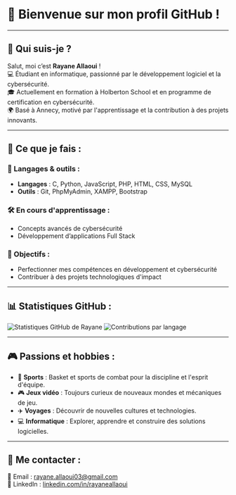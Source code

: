 # 🌟 Bienvenue sur mon profil GitHub !  

---

## 👋 Qui suis-je ?  
Salut, moi c’est **Rayane Allaoui** !  
💻 Étudiant en informatique, passionné par le développement logiciel et la cybersécurité.  
🎓 Actuellement en formation à Holberton School et en programme de certification en cybersécurité.  
🌍 Basé à Annecy, motivé par l'apprentissage et la contribution à des projets innovants.  

---

## 🚀 Ce que je fais :  
### 🔧 Langages & outils :  
- **Langages** : C, Python, JavaScript, PHP, HTML, CSS, MySQL  
- **Outils** : Git, PhpMyAdmin, XAMPP, Bootstrap  

### 🛠️ En cours d'apprentissage :  
- Concepts avancés de cybersécurité  
- Développement d’applications Full Stack  

### 🌱 Objectifs :  
- Perfectionner mes compétences en développement et cybersécurité  
- Contribuer à des projets technologiques d'impact  

---

## 📊 Statistiques GitHub :  
<img src="https://github-readme-stats.vercel.app/api?username=rayaneallaoui&show_icons=true&theme=radical" alt="Statistiques GitHub de Rayane" />  
<img src="https://github-readme-stats.vercel.app/api/top-langs/?username=rayaneallaoui&layout=compact&theme=radical" alt="Contributions par langage" />  

---

## 🎮 Passions et hobbies :  
- 🏀 **Sports** : Basket et sports de combat pour la discipline et l'esprit d'équipe.  
- 🎮 **Jeux vidéo** : Toujours curieux de nouveaux mondes et mécaniques de jeu.  
- ✈️ **Voyages** : Découvrir de nouvelles cultures et technologies.  
- 💻 **Informatique** : Explorer, apprendre et construire des solutions logicielles.  

---

## 🎯 Me contacter :  
📧 Email : rayane.allaoui03@gmail.com  
🔗 LinkedIn : [linkedin.com/in/rayaneallaoui](https://linkedin.com/in/rayaneallaoui)  
